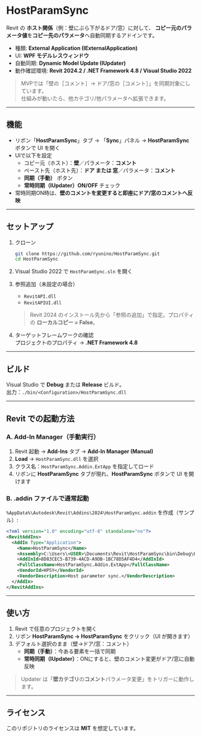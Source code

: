 # HostParamSync

Revit の **ホスト関係**（例：壁にぶら下がるドア/窓）に対して、
**コピー元のパラメータ値**を**コピー先のパラメータ**へ自動同期するアドインです。

- 種類: **External Application (IExternalApplication)**
- UI: **WPF モデルレスウィンドウ**
- 自動同期: **Dynamic Model Update (IUpdater)**
- 動作確認環境: **Revit 2024.2 / .NET Framework 4.8 / Visual Studio 2022**

> MVPでは「壁の［コメント］→ ドア/窓の［コメント］」を同期対象にしています。  
> 仕組みが動いたら、他カテゴリ/他パラメータへ拡張できます。

---

## 機能

- リボン「**HostParamSync**」タブ → 「**Sync**」パネル → **HostParamSync** ボタンで UI を開く
- UIで以下を設定
  - コピー元（ホスト）：**壁**／パラメータ：**コメント**
  - ペースト先（ホスト先）：**ドア または 窓**／パラメータ：**コメント**
  - **同期（手動）** ボタン
  - **常時同期（IUpdater）ON/OFF** チェック
- 常時同期ON時は、**壁のコメントを変更すると即座にドア/窓のコメントへ反映**

---

## セットアップ

1. クローン
   ```bash
   git clone https://github.com/ryunino/HostParamSync.git
   cd HostParamSync
   ```

2. Visual Studio 2022 で `HostParamSync.sln` を開く

3. 参照追加（未設定の場合）
   - `RevitAPI.dll`
   - `RevitAPIUI.dll`
   > Revit 2024 のインストール先から「参照の追加」で指定。プロパティの **ローカルコピー = False**。

4. ターゲットフレームワークの確認  
   プロジェクトのプロパティ → **.NET Framework 4.8**

---

## ビルド

Visual Studio で **Debug** または **Release** ビルド。  
出力：`./bin/<Configuration>/HostParamSync.dll`

---

## Revit での起動方法

### A. Add-In Manager（手動実行）

1. Revit 起動 → **Add-Ins** タブ → **Add-In Manager (Manual)**  
2. **Load** → `HostParamSync.dll` を選択  
3. クラス名：`HostParamSync.Addin.ExtApp` を指定してロード  
4. リボンに **HostParamSync** タブが現れ、**HostParamSync** ボタンで UI を開けます

### B. .addin ファイルで通常起動

`%AppData%\Autodesk\Revit\Addins\2024\HostParamSync.addin` を作成（サンプル）:

```xml
<?xml version="1.0" encoding="utf-8" standalone="no"?>
<RevitAddIns>
  <AddIn Type="Application">
    <Name>HostParamSync</Name>
    <Assembly>C:\Users\<USER>\Documents\Revit\HostParamSync\bin\Debug\HostParamSync.dll</Assembly>
    <AddInId>8D83CEC5-B739-4ACD-A9DB-1BC78D5AF4D4</AddInId>
    <FullClassName>HostParamSync.Addin.ExtApp</FullClassName>
    <VendorId>HPSY</VendorId>
    <VendorDescription>Host parameter sync.</VendorDescription>
  </AddIn>
</RevitAddIns>
```

---

## 使い方

1. Revit で任意のプロジェクトを開く  
2. リボン **HostParamSync → HostParamSync** をクリック（UI が開きます）  
3. デフォルト選択のまま（壁→ドア/窓：コメント）
   - **同期（手動）**：今ある要素を一括で同期  
   - **常時同期（IUpdater）**：ONにすると、壁のコメント変更がドア/窓に自動反映

> Updater は「**壁カテゴリ**の**コメント**パラメータ変更」をトリガーに動作します。

---

## ライセンス

このリポジトリのライセンスは **MIT** を想定しています。
